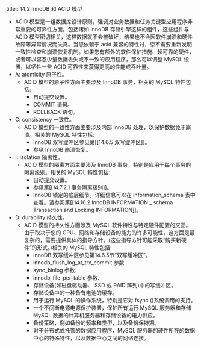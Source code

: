 title:: 14.2 InnoDB 和 ACID 模型

- ACID 模型是一组数据库设计原则，强调对业务数据和任务关键型应用程序非常重要的可靠性方面。包括诸如 InnoDB 存储引擎这样的组件，这些组件与 ACID 模型密切相关，这样数据就不会被破坏，结果也不会因软件崩溃和硬件故障等异常情况而失真。当您依赖于 acid 兼容的特性时，您不需要重新发明一致性检查和崩溃恢复机制。如果您有额外的软件保护措施、超可靠的硬件，或者可以容忍少量数据丢失或不一致的应用程序，那么可以调整 MySQL 设置，以牺牲一些 ACID 可靠性来获得更高的性能或吞吐量。
- A: atomicity 原子性。
	- ACID 模型的原子性方面主要涉及 InnoDB 事务，相关的 MySQL 特性包括:
		- 自动提交设置。
		- COMMIT 语句。
		- ROLLBACK 语句。
- C: consistency 一致性。
	- ACID 模型的一致性方面主要涉及内部 InnoDB 处理，以保护数据免于崩溃。相关的 MySQL 特性包括:
		- InnoDB 双写缓冲区参见第[[14.6.5 双写缓冲区]]。
		- 参见 InnoDB 崩溃恢复。
- I: isolation 隔离性。
	- ACID 模型的隔离方面主要涉及 InnoDB 事务，特别是应用于每个事务的隔离级别。相关的 MySQL 特性包括:
		- 自动提交设置。
		- 参见第[[14.7.2.1 事务隔离级别]]。
		- InnoDB 锁定的底层细节。详细信息可以在 information_schema 表中查看。请参阅第[[14.16.2 InnoDB INFORMATION _ schema Transaction and Locking INFORMATION]]。
- D: durability 持久性。
	- ACID 模型的持久性方面涉及 MySQL 软件特性与特定硬件配置的交互。由于取决于您的 CPU、网络和存储设备的能力的许多可能性，这方面是最复杂的，需要提供具体的指导方针。(这些指导方针可能采取“购买新硬件”的形式。)相关的 MySQL 特性包括:
		- InnoDB 双写缓冲区参见第14.6.5节“双写缓冲区”。
		- innodb_flush_log_at_trx_commit 参数.
		- sync_binlog 参数.
		- innodb_file_per_table 参数.
		- 存储设备(如磁盘驱动器、 SSD 或 RAID 阵列)中的写缓冲区。
		- 存储设备中的一种备有电池的缓存。
		- 用于运行 MySQL 的操作系统，特别是它对 fsync ()系统调用的支持。
		- 一个不间断电源电源保护装置，保护所有运行 MySQL 服务器和存储 MySQL 数据的计算机服务器和存储设备的电力供应。
		- 备份策略，例如备份的频率和类型，以及备份保持期。
		- 对于分布式或托管的数据应用程序，MySQL 服务器的硬件所在的数据中心的特殊特性，以及数据中心之间的网络连接。
